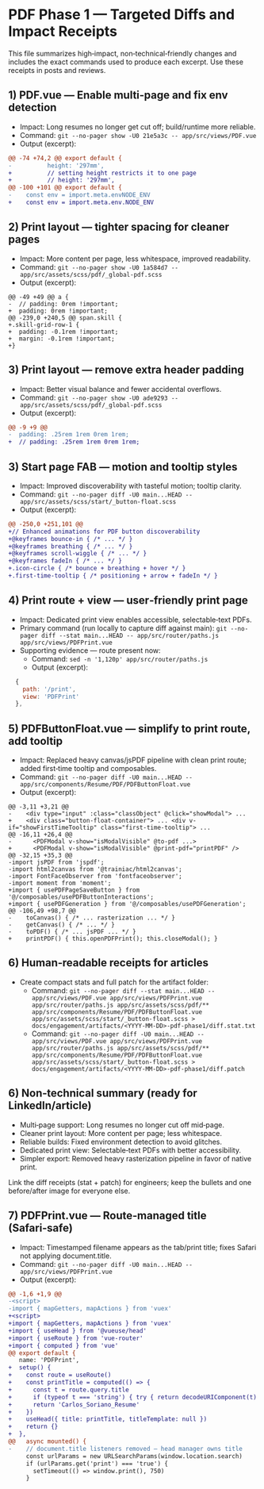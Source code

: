 # PDF Phase 1 — Targeted Diffs and Impact Receipts

This file summarizes high‑impact, non‑technical‑friendly changes and includes the exact commands used to produce each excerpt. Use these receipts in posts and reviews.

## 1) PDF.vue — Enable multi‑page and fix env detection

- Impact: Long resumes no longer get cut off; build/runtime more reliable.
- Command:
  `git --no-pager show -U0 21e5a3c -- app/src/views/PDF.vue`
- Output (excerpt):

```diff
@@ -74 +74,2 @@ export default {
-          height: '297mm',
+          // setting height restricts it to one page
+          // height: '297mm',
@@ -100 +101 @@ export default {
-    const env = import.meta.envNODE_ENV
+    const env = import.meta.env.NODE_ENV
```

## 2) Print layout — tighter spacing for cleaner pages

- Impact: More content per page, less whitespace, improved readability.
- Command:
  `git --no-pager show -U0 1a584d7 -- app/src/assets/scss/pdf/_global-pdf.scss`
- Output (excerpt):

```
@@ -49 +49 @@ a {
-  // padding: 0rem !important;
+  padding: 0rem !important;
@@ -239,0 +240,5 @@ span.skill {
+.skill-grid-row-1 {
+  padding: -0.1rem !important;
+  margin: -0.1rem !important;
+}
```

## 3) Print layout — remove extra header padding

- Impact: Better visual balance and fewer accidental overflows.
- Command:
  `git --no-pager show -U0 ade9293 -- app/src/assets/scss/pdf/_global-pdf.scss`
- Output (excerpt):

```diff
@@ -9 +9 @@
-  padding: .25rem 1rem 0rem 1rem;
+  // padding: .25rem 1rem 0rem 1rem;
```

## 3) Start page FAB — motion and tooltip styles

- Impact: Improved discoverability with tasteful motion; tooltip clarity.
- Command:
  `git --no-pager diff -U0 main...HEAD -- app/src/assets/scss/start/_button-float.scss`
- Output (excerpt):

```diff
@@ -250,0 +251,101 @@
+// Enhanced animations for PDF button discoverability
+@keyframes bounce-in { /* ... */ }
+@keyframes breathing { /* ... */ }
+@keyframes scroll-wiggle { /* ... */ }
+@keyframes fadeIn { /* ... */ }
+.icon-circle { /* bounce + breathing + hover */ }
+.first-time-tooltip { /* positioning + arrow + fadeIn */ }
```

## 4) Print route + view — user‑friendly print page

- Impact: Dedicated print view enables accessible, selectable‑text PDFs.
- Primary command (run locally to capture diff against main):
  `git --no-pager diff --stat main...HEAD -- app/src/router/paths.js app/src/views/PDFPrint.vue`
- Supporting evidence — route present now:
  - Command:
    `sed -n '1,120p' app/src/router/paths.js`
  - Output (excerpt):

```javascript
  {
    path: '/print',
    view: 'PDFPrint'
  },
```

## 5) PDFButtonFloat.vue — simplify to print route, add tooltip

- Impact: Replaced heavy canvas/jsPDF pipeline with clean print route; added first‑time tooltip and composables.
- Command:
  `git --no-pager diff -U0 main...HEAD -- app/src/components/Resume/PDF/PDFButtonFloat.vue`
- Output (excerpt):

```
@@ -3,11 +3,21 @@
-    <div type="input" :class="classObject" @click="showModal"> ...
+    <div class="button-float-container"> ... <div v-if="showFirstTimeTooltip" class="first-time-tooltip"> ...
@@ -16,11 +26,4 @@
-      <PDFModal v-show="isModalVisible" @to-pdf ...>
+      <PDFModal v-show="isModalVisible" @print-pdf="printPDF" />
@@ -32,15 +35,3 @@
-import jsPDF from 'jspdf';
-import html2canvas from '@trainiac/html2canvas';
-import FontFaceObserver from 'fontfaceobserver';
-import moment from 'moment';
+import { usePDFPageSaveButton } from '@/composables/usePDFButtonInteractions';
+import { usePDFGeneration } from '@/composables/usePDFGeneration';
@@ -106,49 +98,7 @@
-    toCanvas() { /* ... rasterization ... */ }
-    getCanvas() { /* ... */ }
-    toPDF() { /* ... jsPDF ... */ }
+    printPDF() { this.openPDFPrint(); this.closeModal(); }
```

## 6) Human‑readable receipts for articles

- Create compact stats and full patch for the artifact folder:
  - Command:
    `git --no-pager diff --stat main...HEAD -- app/src/views/PDF.vue app/src/views/PDFPrint.vue app/src/router/paths.js app/src/assets/scss/pdf/** app/src/components/Resume/PDF/PDFButtonFloat.vue app/src/assets/scss/start/_button-float.scss > docs/engagement/artifacts/<YYYY-MM-DD>-pdf-phase1/diff.stat.txt`
  - Command:
    `git --no-pager diff -U0 main...HEAD -- app/src/views/PDF.vue app/src/views/PDFPrint.vue app/src/router/paths.js app/src/assets/scss/pdf/** app/src/components/Resume/PDF/PDFButtonFloat.vue app/src/assets/scss/start/_button-float.scss > docs/engagement/artifacts/<YYYY-MM-DD>-pdf-phase1/diff.patch`

## 6) Non‑technical summary (ready for LinkedIn/article)

- Multi‑page support: Long resumes no longer cut off mid‑page.
- Cleaner print layout: More content per page; less whitespace.
- Reliable builds: Fixed environment detection to avoid glitches.
- Dedicated print view: Selectable‑text PDFs with better accessibility.
- Simpler export: Removed heavy rasterization pipeline in favor of native print.

Link the diff receipts (stat + patch) for engineers; keep the bullets and one before/after image for everyone else.

## 7) PDFPrint.vue — Route‑managed title (Safari‑safe)

- Impact: Timestamped filename appears as the tab/print title; fixes Safari not applying document.title.
- Command:
  `git --no-pager diff -U0 main...HEAD -- app/src/views/PDFPrint.vue`
- Output (excerpt):

```diff
@@ -1,6 +1,9 @@
-<script>
-import { mapGetters, mapActions } from 'vuex'
+<script>
+import { mapGetters, mapActions } from 'vuex'
+import { useHead } from '@vueuse/head'
+import { useRoute } from 'vue-router'
+import { computed } from 'vue'
@@ export default {
   name: 'PDFPrint',
+  setup() {
+    const route = useRoute()
+    const printTitle = computed(() => {
+      const t = route.query.title
+      if (typeof t === 'string') { try { return decodeURIComponent(t) } catch { return t } }
+      return 'Carlos_Soriano_Resume'
+    })
+    useHead({ title: printTitle, titleTemplate: null })
+    return {}
+  },
@@   async mounted() {
-    // document.title listeners removed — head manager owns title
     const urlParams = new URLSearchParams(window.location.search)
     if (urlParams.get('print') === 'true') {
       setTimeout(() => window.print(), 750)
     }
```
